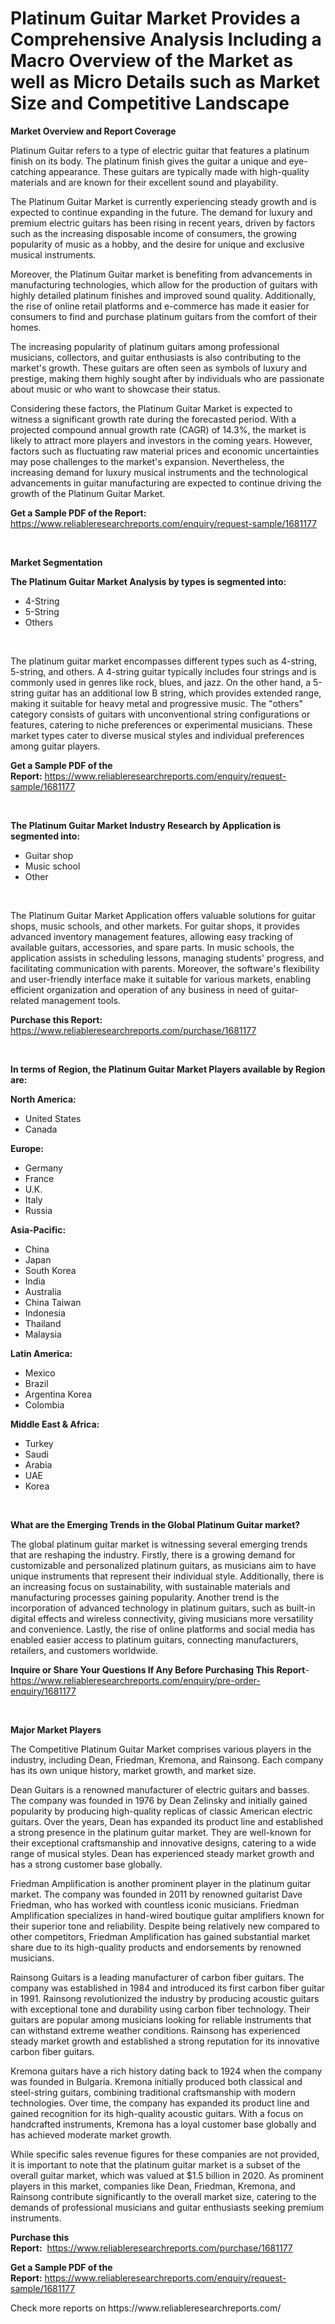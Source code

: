 <p><h1>Platinum Guitar Market Provides a Comprehensive Analysis Including a Macro Overview of the Market as well as Micro Details such as Market Size and Competitive Landscape</h1></p><p><strong>Market Overview and Report Coverage</strong></p>
<p><p>Platinum Guitar refers to a type of electric guitar that features a platinum finish on its body. The platinum finish gives the guitar a unique and eye-catching appearance. These guitars are typically made with high-quality materials and are known for their excellent sound and playability.</p><p>The Platinum Guitar Market is currently experiencing steady growth and is expected to continue expanding in the future. The demand for luxury and premium electric guitars has been rising in recent years, driven by factors such as the increasing disposable income of consumers, the growing popularity of music as a hobby, and the desire for unique and exclusive musical instruments.</p><p>Moreover, the Platinum Guitar market is benefiting from advancements in manufacturing technologies, which allow for the production of guitars with highly detailed platinum finishes and improved sound quality. Additionally, the rise of online retail platforms and e-commerce has made it easier for consumers to find and purchase platinum guitars from the comfort of their homes.</p><p>The increasing popularity of platinum guitars among professional musicians, collectors, and guitar enthusiasts is also contributing to the market's growth. These guitars are often seen as symbols of luxury and prestige, making them highly sought after by individuals who are passionate about music or who want to showcase their status.</p><p>Considering these factors, the Platinum Guitar Market is expected to witness a significant growth rate during the forecasted period. With a projected compound annual growth rate (CAGR) of 14.3%, the market is likely to attract more players and investors in the coming years. However, factors such as fluctuating raw material prices and economic uncertainties may pose challenges to the market's expansion. Nevertheless, the increasing demand for luxury musical instruments and the technological advancements in guitar manufacturing are expected to continue driving the growth of the Platinum Guitar Market.</p></p>
<p><strong>Get a Sample PDF of the Report:</strong> <a href="https://www.reliableresearchreports.com/enquiry/request-sample/1681177">https://www.reliableresearchreports.com/enquiry/request-sample/1681177</a></p>
<p>&nbsp;</p>
<p><strong>Market Segmentation</strong></p>
<p><strong>The Platinum Guitar Market Analysis by types is segmented into:</strong></p>
<p><ul><li>4-String</li><li>5-String</li><li>Others</li></ul></p>
<p>&nbsp;</p>
<p><p>The platinum guitar market encompasses different types such as 4-string, 5-string, and others. A 4-string guitar typically includes four strings and is commonly used in genres like rock, blues, and jazz. On the other hand, a 5-string guitar has an additional low B string, which provides extended range, making it suitable for heavy metal and progressive music. The "others" category consists of guitars with unconventional string configurations or features, catering to niche preferences or experimental musicians. These market types cater to diverse musical styles and individual preferences among guitar players.</p></p>
<p><strong>Get a Sample PDF of the Report:</strong>&nbsp;<a href="https://www.reliableresearchreports.com/enquiry/request-sample/1681177">https://www.reliableresearchreports.com/enquiry/request-sample/1681177</a></p>
<p>&nbsp;</p>
<p><strong>The Platinum Guitar Market Industry Research by Application is segmented into:</strong></p>
<p><ul><li>Guitar shop</li><li>Music school</li><li>Other</li></ul></p>
<p>&nbsp;</p>
<p><p>The Platinum Guitar Market Application offers valuable solutions for guitar shops, music schools, and other markets. For guitar shops, it provides advanced inventory management features, allowing easy tracking of available guitars, accessories, and spare parts. In music schools, the application assists in scheduling lessons, managing students' progress, and facilitating communication with parents. Moreover, the software's flexibility and user-friendly interface make it suitable for various markets, enabling efficient organization and operation of any business in need of guitar-related management tools.</p></p>
<p><strong>Purchase this Report:</strong>&nbsp; <a href="https://www.reliableresearchreports.com/purchase/1681177">https://www.reliableresearchreports.com/purchase/1681177</a></p>
<p>&nbsp;</p>
<p><strong>In terms of Region, the Platinum Guitar Market Players available by Region are:</strong></p>
<p>
    <p> <strong> North America: </strong>
        <ul>
            <li>United States</li>
            <li>Canada</li>
        </ul>
        </p> 
    <p> <strong> Europe: </strong>
        <ul>
            <li>Germany</li>
            <li>France</li>
            <li>U.K.</li>
            <li>Italy</li>
            <li>Russia</li>
        </ul>
        </p> 
    <p> <strong> Asia-Pacific: </strong>
        <ul>
            <li>China</li>
            <li>Japan</li>
            <li>South Korea</li>
            <li>India</li>
            <li>Australia</li>
            <li>China Taiwan</li>
            <li>Indonesia</li>
            <li>Thailand</li>
            <li>Malaysia</li>
        </ul>
        </p> 
    <p> <strong> Latin America: </strong>
        <ul>
            <li>Mexico</li>
            <li>Brazil</li>
            <li>Argentina Korea</li>
            <li>Colombia</li>
        </ul>
        </p> 
    <p> <strong> Middle East & Africa: </strong>
        <ul>
            <li>Turkey</li>
            <li>Saudi</li>
            <li>Arabia</li>
            <li>UAE</li>
            <li>Korea</li>
        </ul>
    </p>
    </p>
<p>&nbsp;</p>
<p><strong>What are the Emerging Trends in the Global Platinum Guitar market?</strong></p>
<p><p>The global platinum guitar market is witnessing several emerging trends that are reshaping the industry. Firstly, there is a growing demand for customizable and personalized platinum guitars, as musicians aim to have unique instruments that represent their individual style. Additionally, there is an increasing focus on sustainability, with sustainable materials and manufacturing processes gaining popularity. Another trend is the incorporation of advanced technology in platinum guitars, such as built-in digital effects and wireless connectivity, giving musicians more versatility and convenience. Lastly, the rise of online platforms and social media has enabled easier access to platinum guitars, connecting manufacturers, retailers, and customers worldwide.</p></p>
<p><strong>Inquire or Share Your Questions If Any Before Purchasing This Report</strong>- <a href="https://www.reliableresearchreports.com/enquiry/pre-order-enquiry/1681177">https://www.reliableresearchreports.com/enquiry/pre-order-enquiry/1681177</a></p>
<p>&nbsp;</p>
<p><strong>Major Market Players</strong></p>
<p><p>The Competitive Platinum Guitar Market comprises various players in the industry, including Dean, Friedman, Kremona, and Rainsong. Each company has its own unique history, market growth, and market size.</p><p>Dean Guitars is a renowned manufacturer of electric guitars and basses. The company was founded in 1976 by Dean Zelinsky and initially gained popularity by producing high-quality replicas of classic American electric guitars. Over the years, Dean has expanded its product line and established a strong presence in the platinum guitar market. They are well-known for their exceptional craftsmanship and innovative designs, catering to a wide range of musical styles. Dean has experienced steady market growth and has a strong customer base globally.</p><p>Friedman Amplification is another prominent player in the platinum guitar market. The company was founded in 2011 by renowned guitarist Dave Friedman, who has worked with countless iconic musicians. Friedman Amplification specializes in hand-wired boutique guitar amplifiers known for their superior tone and reliability. Despite being relatively new compared to other competitors, Friedman Amplification has gained substantial market share due to its high-quality products and endorsements by renowned musicians.</p><p>Rainsong Guitars is a leading manufacturer of carbon fiber guitars. The company was established in 1984 and introduced its first carbon fiber guitar in 1991. Rainsong revolutionized the industry by producing acoustic guitars with exceptional tone and durability using carbon fiber technology. Their guitars are popular among musicians looking for reliable instruments that can withstand extreme weather conditions. Rainsong has experienced steady market growth and established a strong reputation for its innovative carbon fiber guitars.</p><p>Kremona guitars have a rich history dating back to 1924 when the company was founded in Bulgaria. Kremona initially produced both classical and steel-string guitars, combining traditional craftsmanship with modern technologies. Over time, the company has expanded its product line and gained recognition for its high-quality acoustic guitars. With a focus on handcrafted instruments, Kremona has a loyal customer base globally and has achieved moderate market growth.</p><p>While specific sales revenue figures for these companies are not provided, it is important to note that the platinum guitar market is a subset of the overall guitar market, which was valued at $1.5 billion in 2020. As prominent players in this market, companies like Dean, Friedman, Kremona, and Rainsong contribute significantly to the overall market size, catering to the demands of professional musicians and guitar enthusiasts seeking premium instruments.</p></p>
<p><strong>Purchase this Report:</strong>&nbsp;&nbsp;<a href="https://www.reliableresearchreports.com/purchase/1681177">https://www.reliableresearchreports.com/purchase/1681177</a></p>
<p></p>
<p><strong>Get a Sample PDF of the Report:</strong>&nbsp;<a href="https://www.reliableresearchreports.com/enquiry/request-sample/1681177">https://www.reliableresearchreports.com/enquiry/request-sample/1681177</a></p>
<p>Check more reports on https://www.reliableresearchreports.com/</p>